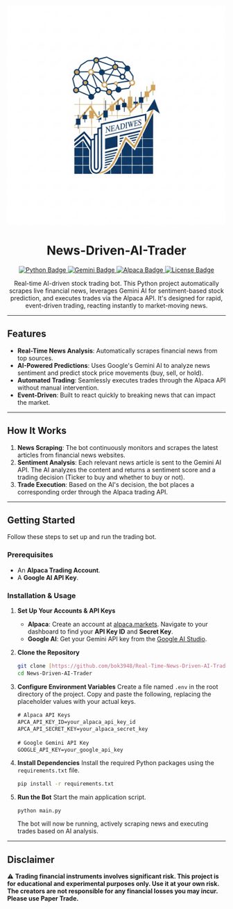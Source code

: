 <div align="center">
  <img src="./logo.png">
</div>

<h1 align="center">News-Driven-AI-Trader</h1>

<div align="center">
  <a href="https://www.python.org/">
    <img src="https://img.shields.io/badge/Python-3776AB?style=for-the-badge&logo=python&logoColor=white" alt="Python Badge">
  </a>
  <a href="https://ai.google.dev/gemini-api">
    <img src="https://img.shields.io/badge/Google%20Gemini-886FBF?style=for-the-badge&logo=googlegemini&logoColor=white" alt="Gemini Badge">
  </a>
  <a href="https://alpaca.markets/">
    <img src="https://img.shields.io/badge/Alpaca-00B45D?style=for-the-badge&logo=alpaca-markets&logoColor=white" alt="Alpaca Badge">
  </a>
  <a href="https://github.com/bok3948/Real-Time-News-Driven-AI-Trader/blob/main/LICENSE">
    <img src="https://img.shields.io/github/license/bok3948/Real-Time-News-Driven-AI-Trader?style=for-the-badge" alt="License Badge">
  </a>
</div>

<p align="center">
  Real-time AI-driven stock trading bot. This Python project automatically scrapes live financial news, leverages Gemini AI for sentiment-based stock prediction, and executes trades via the Alpaca API. It's designed for rapid, event-driven trading, reacting instantly to market-moving news.
</p>

***

## Features

* **Real-Time News Analysis**: Automatically scrapes financial news from top sources.
* **AI-Powered Predictions**: Uses Google's Gemini AI to analyze news sentiment and predict stock price movements (buy, sell, or hold).
* **Automated Trading**: Seamlessly executes trades through the Alpaca API without manual intervention.
* **Event-Driven**: Built to react quickly to breaking news that can impact the market.

***

## How It Works

1.  **News Scraping**: The bot continuously monitors and scrapes the latest articles from financial news websites.
2.  **Sentiment Analysis**: Each relevant news article is sent to the Gemini AI API. The AI analyzes the content and returns a sentiment score and a trading decision (Ticker to buy and whether to buy or not).
3.  **Trade Execution**: Based on the AI's decision, the bot places a corresponding order through the Alpaca trading API.

***

## Getting Started

Follow these steps to set up and run the trading bot.

### Prerequisites

* An **Alpaca Trading Account**.
* A **Google AI API Key**.

### Installation & Usage

1.  **Set Up Your Accounts & API Keys**
    * **Alpaca**: Create an account at [alpaca.markets](https://alpaca.markets/). Navigate to your dashboard to find your **API Key ID** and **Secret Key**.
    * **Google AI**: Get your Gemini API key from the [Google AI Studio](https://ai.google.dev/gemini-api/docs/api-key).

2.  **Clone the Repository**
    ```bash
    git clone [https://github.com/bok3948/Real-Time-News-Driven-AI-Trader.git](https://github.com/bok3948/Real-Time-News-Driven-AI-Trader.git)
    cd News-Driven-AI-Trader
    ```

3.  **Configure Environment Variables**
    Create a file named `.env` in the root directory of the project. Copy and paste the following, replacing the placeholder values with your actual keys.
    ```env
    # Alpaca API Keys
    APCA_API_KEY_ID=your_alpaca_api_key_id
    APCA_API_SECRET_KEY=your_alpaca_secret_key

    # Google Gemini API Key
    GOOGLE_API_KEY=your_google_api_key
    ```

4.  **Install Dependencies**
    Install the required Python packages using the `requirements.txt` file.
    ```bash
    pip install -r requirements.txt
    ```

5.  **Run the Bot**
    Start the main application script.
    ```bash
    python main.py
    ```
    The bot will now be running, actively scraping news and executing trades based on AI analysis.

***

## Disclaimer

⚠️ **Trading financial instruments involves significant risk. This project is for educational and experimental purposes only. Use it at your own risk. The creators are not responsible for any financial losses you may incur. Please use Paper Trade.**
